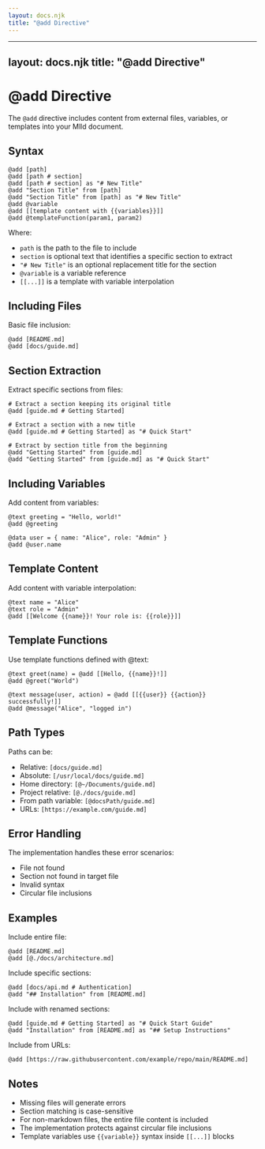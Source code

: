 ```yaml
---
layout: docs.njk
title: "@add Directive"
---
```


---
layout: docs.njk
title: "@add Directive"
---

# @add Directive

The `@add` directive includes content from external files, variables, or templates into your Mlld document.

## Syntax

```mlld
@add [path]
@add [path # section]
@add [path # section] as "# New Title"
@add "Section Title" from [path]
@add "Section Title" from [path] as "# New Title"
@add @variable
@add [[template content with {{variables}}]]
@add @templateFunction(param1, param2)
```

Where:
- `path` is the path to the file to include
- `section` is optional text that identifies a specific section to extract
- `"# New Title"` is an optional replacement title for the section
- `@variable` is a variable reference
- `[[...]]` is a template with variable interpolation

## Including Files

Basic file inclusion:
```mlld
@add [README.md]
@add [docs/guide.md]
```

## Section Extraction

Extract specific sections from files:

```mlld
# Extract a section keeping its original title
@add [guide.md # Getting Started]

# Extract a section with a new title
@add [guide.md # Getting Started] as "# Quick Start"

# Extract by section title from the beginning
@add "Getting Started" from [guide.md]
@add "Getting Started" from [guide.md] as "# Quick Start"
```

## Including Variables

Add content from variables:

```mlld
@text greeting = "Hello, world!"
@add @greeting

@data user = { name: "Alice", role: "Admin" }
@add @user.name
```

## Template Content

Add content with variable interpolation:

```mlld
@text name = "Alice"
@text role = "Admin"
@add [[Welcome {{name}}! Your role is: {{role}}]]
```

## Template Functions

Use template functions defined with @text:

```mlld
@text greet(name) = @add [[Hello, {{name}}!]]
@add @greet("World")

@text message(user, action) = @add [[{{user}} {{action}} successfully!]]
@add @message("Alice", "logged in")
```

## Path Types

Paths can be:
- Relative: `[docs/guide.md]`
- Absolute: `[/usr/local/docs/guide.md]`
- Home directory: `[@~/Documents/guide.md]`
- Project relative: `[@./docs/guide.md]`
- From path variable: `[@docsPath/guide.md]`
- URLs: `[https://example.com/guide.md]`

## Error Handling

The implementation handles these error scenarios:
- File not found
- Section not found in target file
- Invalid syntax
- Circular file inclusions

## Examples

Include entire file:
```mlld
@add [README.md]
@add [@./docs/architecture.md]
```

Include specific sections:
```mlld
@add [docs/api.md # Authentication]
@add "## Installation" from [README.md]
```

Include with renamed sections:
```mlld
@add [guide.md # Getting Started] as "# Quick Start Guide"
@add "Installation" from [README.md] as "## Setup Instructions"
```

Include from URLs:
```mlld
@add [https://raw.githubusercontent.com/example/repo/main/README.md]
```

## Notes

- Missing files will generate errors
- Section matching is case-sensitive
- For non-markdown files, the entire file content is included
- The implementation protects against circular file inclusions
- Template variables use `{{variable}}` syntax inside `[[...]]` blocks